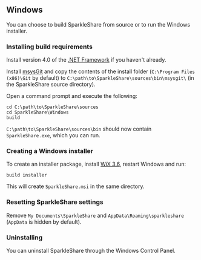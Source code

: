 ## Windows
You can choose to build SparkleShare from source or to run the Windows installer.


### Installing build requirements

Install version 4.0 of the [.NET Framework](http://www.microsoft.com/download/en/details.aspx?id=17851) if you haven't already.

Install [msysGit](http://code.google.com/p/msysgit/downloads/) and copy the contents of the install folder
(`C:\Program Files (x86)\Git` by default) to `C:\path\to\SparkleShare\sources\bin\msysgit\` (in the SparkleShare source directory).

Open a command prompt and execute the following:

```
cd C:\path\to\SparkleShare\sources
cd SparkleShare\Windows
build
```

`C:\path\to\SparkleShare\sources\bin` should now contain `SparkleShare.exe`, which you can run.


### Creating a Windows installer

To create an installer package, install [WiX 3.6](http://wix.codeplex.com/), restart Windows and run:

```
build installer
```

This will create `SparkleShare.msi` in the same directory.


### Resetting SparkleShare settings

Remove `My Documents\SparkleShare` and `AppData\Roaming\sparkleshare` (`AppData` is hidden by default).


### Uninstalling

You can uninstall SparkleShare through the Windows Control Panel.

